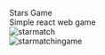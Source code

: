 Stars Game  
Simple react web game  
![starmatch](https://user-images.githubusercontent.com/104147021/204504076-a7607b27-8cc1-4ccb-b06a-cf552f86455e.png)  
![starmatchingame](https://user-images.githubusercontent.com/104147021/204504060-033aab41-a05b-487e-8d54-043573deba4c.png)  


